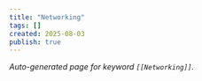 ```yaml
---
title: "Networking"
tags: []
created: 2025-08-03
publish: true
---
```


_Auto-generated page for keyword `[[Networking]]`._
